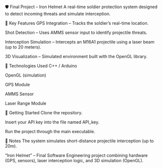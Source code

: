 🛡️ Final Project – Iron Helmet
A real-time soldier protection system designed to detect incoming threats and simulate interception.

🔧 Key Features
GPS Integration – Tracks the soldier’s real-time location.

Shot Detection – Uses AMMS sensor input to identify projectile threats.

Interception Simulation – Intercepts an M16A1 projectile using a laser beam (up to 20 meters).

3D Visualization – Simulated environment built with the OpenGL library.

🧪 Technologies Used
C++ / Arduino

OpenGL (simulation)

GPS Module

AMMS Sensor

Laser Range Module

🚀 Getting Started
Clone the repository.

Insert your API key into the file named API_key.

Run the project through the main executable.

📝 Notes
The system simulates short-distance projectile interception (up to 20m).

“Iron Helmet” – Final Software Engineering project combining hardware (GPS, sensors), laser interception logic, and 3D simulation (OpenGL).


